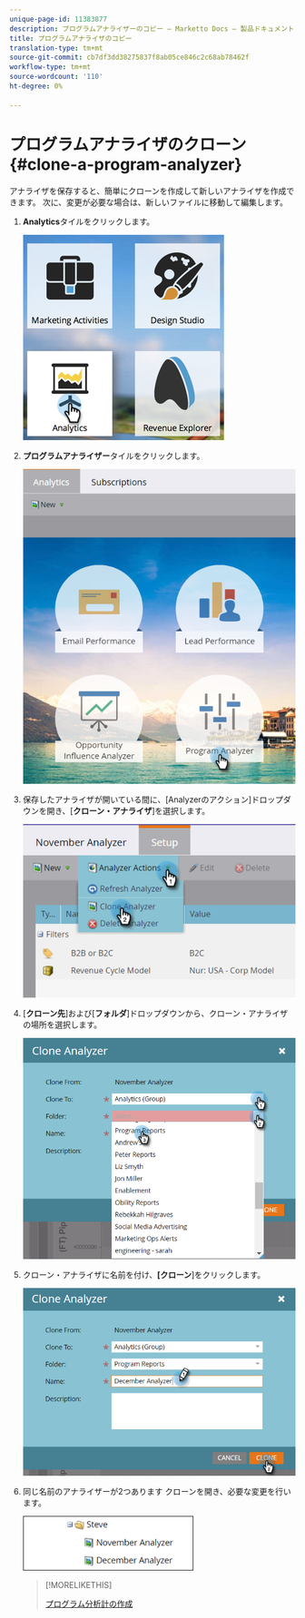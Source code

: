 ```yaml
---
unique-page-id: 11383877
description: プログラムアナライザーのコピー — Marketto Docs — 製品ドキュメント
title: プログラムアナライザのコピー
translation-type: tm+mt
source-git-commit: cb7df3dd38275837f8ab05ce846c2c68ab78462f
workflow-type: tm+mt
source-wordcount: '110'
ht-degree: 0%

---
```



# プログラムアナライザのクローン{#clone-a-program-analyzer}

アナライザを保存すると、簡単にクローンを作成して新しいアナライザを作成できます。 次に、変更が必要な場合は、新しいファイルに移動して編集します。

1. **Analytics**&#x200B;タイルをクリックします。

   ![](assets/2017-05-01-08-20-37.png)

1. **プログラムアナライザー**&#x200B;タイルをクリックします。

   ![](assets/program-analyzer-icon-hand.png)

1. 保存したアナライザが開いている間に、[Analyzerのアクション]ドロップダウンを開き、[**クローン・アナライザ**]を選択します。

   ![](assets/image2016-10-31-16-3a12-3a6.png)

1. [**クローン先**]および[**フォルダ**]ドロップダウンから、クローン・アナライザの場所を選択します。

   ![](assets/image2016-10-31-16-3a13-3a42.png)

1. クローン・アナライザに名前を付け、**[クローン**]をクリックします。

   ![](assets/image2016-10-31-16-3a15-3a15.png)

1. 同じ名前のアナライザーが2つあります クローンを開き、必要な変更を行います。

   ![](assets/image2016-10-31-16-3a17-3a11.png)

   >[!MORELIKETHIS]
   >
   >[プログラム分析計の作成](/help/marketo/product-docs/reporting/revenue-cycle-analytics/program-analytics/create-a-program-analyzer.md)
